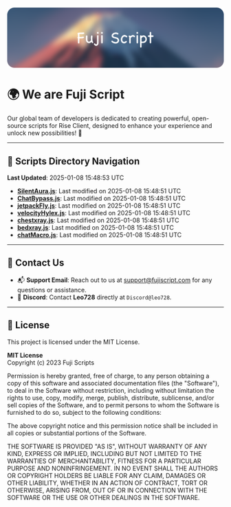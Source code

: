 ![Banner](.github/b.webp)

# 🌍 **We are Fuji Script**

Our global team of developers is dedicated to creating powerful, open-source scripts for Rise Client, designed to enhance your experience and unlock new possibilities! 🌟

---
<!-- SCRIPTS_NAVIGATION_START -->
## 📂 **Scripts Directory Navigation**

**Last Updated**: 2025-01-08 15:48:53 UTC

- **[SilentAura.js](scripts/SilentAura.js)**: Last modified on 2025-01-08 15:48:51 UTC
- **[ChatBypass.js](scripts/ChatBypass.js)**: Last modified on 2025-01-08 15:48:51 UTC
- **[jetpackFly.js](scripts/jetpackFly.js)**: Last modified on 2025-01-08 15:48:51 UTC
- **[velocityHylex.js](scripts/velocityHylex.js)**: Last modified on 2025-01-08 15:48:51 UTC
- **[chestxray.js](scripts/chestxray.js)**: Last modified on 2025-01-08 15:48:51 UTC
- **[bedxray.js](scripts/bedxray.js)**: Last modified on 2025-01-08 15:48:51 UTC
- **[chatMacro.js](scripts/chatMacro.js)**: Last modified on 2025-01-08 15:48:51 UTC

<!-- SCRIPTS_NAVIGATION_END -->

---

## 💬 **Contact Us**  
- 📬 **Support Email**: Reach out to us at [support@fujiscript.com](mailto:support@fujiscript.com) for any questions or assistance.  
- 💬 **Discord**: Contact **Leo728** directly at `Discord@leo728`.

---

## 📜 **License**

This project is licensed under the MIT License.  

**MIT License**  
Copyright (c) 2023 Fuji Scripts  

Permission is hereby granted, free of charge, to any person obtaining a copy of this software and associated documentation files (the "Software"), to deal in the Software without restriction, including without limitation the rights to use, copy, modify, merge, publish, distribute, sublicense, and/or sell copies of the Software, and to permit persons to whom the Software is furnished to do so, subject to the following conditions:  

The above copyright notice and this permission notice shall be included in all copies or substantial portions of the Software.  

THE SOFTWARE IS PROVIDED "AS IS", WITHOUT WARRANTY OF ANY KIND, EXPRESS OR IMPLIED, INCLUDING BUT NOT LIMITED TO THE WARRANTIES OF MERCHANTABILITY, FITNESS FOR A PARTICULAR PURPOSE AND NONINFRINGEMENT. IN NO EVENT SHALL THE AUTHORS OR COPYRIGHT HOLDERS BE LIABLE FOR ANY CLAIM, DAMAGES OR OTHER LIABILITY, WHETHER IN AN ACTION OF CONTRACT, TORT OR OTHERWISE, ARISING FROM, OUT OF OR IN CONNECTION WITH THE SOFTWARE OR THE USE OR OTHER DEALINGS IN THE SOFTWARE.  
